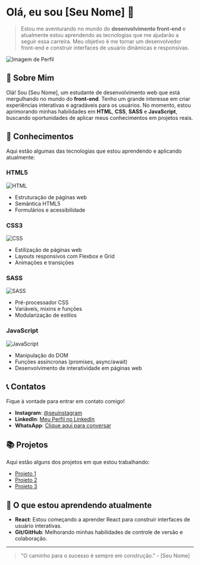 # Olá, eu sou [Seu Nome] 👋

> Estou me aventurando no mundo do **desenvolvimento front-end** e atualmente estou aprendendo as tecnologias que me ajudarão a seguir essa carreira. Meu objetivo é me tornar um desenvolvedor front-end e construir interfaces de usuário dinâmicas e responsivas.

![Imagem de Perfil](https://via.placeholder.com/300x300.png?text=Meu+Perfil)

## 🚀 Sobre Mim

Olá! Sou [Seu Nome], um estudante de desenvolvimento web que está mergulhando no mundo do **front-end**. Tenho um grande interesse em criar experiências interativas e agradáveis para os usuários. No momento, estou aprimorando minhas habilidades em **HTML**, **CSS**, **SASS** e **JavaScript**, buscando oportunidades de aplicar meus conhecimentos em projetos reais.

## 💼 Conhecimentos

Aqui estão algumas das tecnologias que estou aprendendo e aplicando atualmente:

### HTML5
![HTML](https://via.placeholder.com/100x100.png?text=HTML5)

- Estruturação de páginas web
- Semântica HTML5
- Formulários e acessibilidade

### CSS3
![CSS](https://via.placeholder.com/100x100.png?text=CSS3)

- Estilização de páginas web
- Layouts responsivos com Flexbox e Grid
- Animações e transições

### SASS
![SASS](https://via.placeholder.com/100x100.png?text=SASS)

- Pré-processador CSS
- Variáveis, mixins e funções
- Modularização de estilos

### JavaScript
![JavaScript](https://via.placeholder.com/100x100.png?text=JS)

- Manipulação do DOM
- Funções assíncronas (promises, async/await)
- Desenvolvimento de interatividade em páginas web

## 📞 Contatos

Fique à vontade para entrar em contato comigo!

- **Instagram**: [@seuinstagram](https://www.instagram.com/seuinstagram)
- **LinkedIn**: [Meu Perfil no LinkedIn](https://www.linkedin.com/in/seuperfil)
- **WhatsApp**: [Clique aqui para conversar](https://wa.me/seunumerodetelefone)

## 📚 Projetos

Aqui estão alguns dos projetos em que estou trabalhando:

- [Projeto 1](https://github.com/usuario/projeto1)
- [Projeto 2](https://github.com/usuario/projeto2)
- [Projeto 3](https://github.com/usuario/projeto3)

## 🌱 O que estou aprendendo atualmente

- **React**: Estou começando a aprender React para construir interfaces de usuário interativas.
- **Git/GitHub**: Melhorando minhas habilidades de controle de versão e colaboração.

---

> "O caminho para o sucesso é sempre em construção." - [Seu Nome]

